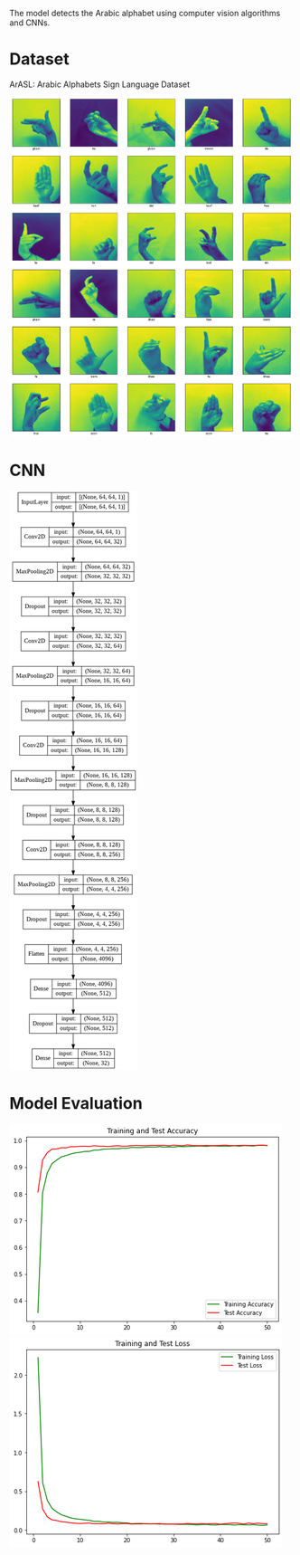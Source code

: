 The model detects the Arabic alphabet using computer vision algorithms and CNNs.

# Dataset
<a src="https://www.sciencedirect.com/science/article/pii/S2352340919301283">ArASL: Arabic Alphabets Sign Language Dataset</a>

<img src="Images/dataset.png" width="500px" />

# CNN
<img src="Images/CNN.png" />

# Model Evaluation
<img src="Images/Accuracy.png" />
<img src="Images/Loss.png" />
